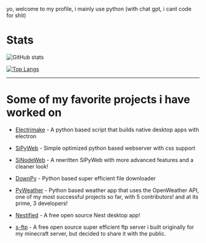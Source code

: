 yo, welcome to my profile, i mainly use python (with chat gpt, i cant code for shit) 

# Stats

![GitHub stats](https://github-readme-stats.vercel.app/api?username=colebolebole&show_icons=true&theme=transparent)

[![Top Langs](https://github-readme-stats.vercel.app/api/top-langs/?username=colebolebole&show_icons=true&theme=transparent&layout=donut)](https://github.com/anuraghazra/github-readme-stats)

---

# Some of my favorite projects i have worked on

- <p><a href="https://github.com/colebolebole/Electrimake">Electrimake</a> - A python based script that builds native desktop apps with electron</p>
- <p><a href="https://github.com/colebolebole/SiPyWeb">SiPyWeb</a> - Simple optimized python based webserver with css support</p>
- <p><a href="https://github.com/colebolebole/SiNodeWeb">SiNodeWeb</a> - A rewritten SiPyWeb with more advanced features and a cleaner look!</p>
- <p><a href="https://github.com/colebolebole/DownPy">DownPy</a> - Python based super efficient file downloader</p>
- <p><a href="https://github.com/colebolebole/pyweather">PyWeather</a> - Python based weather app that uses the OpenWeather API, one of my most successful projects so far, with 5 contributors! and at its prime, 3 developers!
- <p><a href="https://github.com/colebolebole/Nestified">Nestified</a> - A free open source Nest desktop app!</p>
- <p><a href="https://github.com/colebolebole/s-ftp">s-ftp</a> - A free open source super efficient ftp server i built originally for my minecraft server, but decided to share it with the public.</p>

